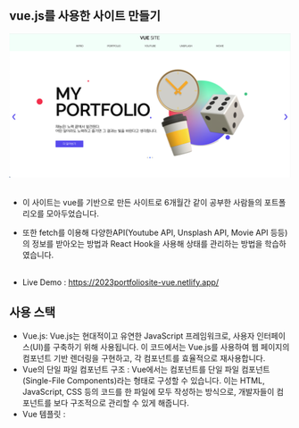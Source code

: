 ## vue.js를 사용한 사이트 만들기

<img src="https://raw.githubusercontent.com/kebab000/site2023-vue/main/src/assets/images/intro/p1.png" />
<br><br>
 
- 이 사이트는 vue를 기반으로 만든 사이트로 6개월간 같이 공부한 사람들의 포트폴리오를 모아두었습니다.
- 또한 fetch를 이용해 다양한API(Youtube API, Unsplash API, Movie API 등등)의 정보를 받아오는 방법과 React Hook을 사용해 상태를 관리하는 방법을 학습하였습니다.
<br><br>

- Live Demo : https://2023portfoliosite-vue.netlify.app/

## 사용 스택 

- Vue.js: Vue.js는 현대적이고 유연한 JavaScript 프레임워크로, 사용자 인터페이스(UI)를 구축하기 위해 사용됩니다. 이 코드에서는 Vue.js를 사용하여 웹 페이지의 컴포넌트 기반 렌더링을 구현하고, 각 컴포넌트를 효율적으로 재사용합니다.
- Vue의 단일 파일 컴포넌트 구조 : Vue에서는 컴포넌트를 단일 파일 컴포넌트(Single-File Components)라는 형태로 구성할 수 있습니다. 이는 HTML, JavaScript, CSS 등의 코드를 한 파일에 모두 작성하는 방식으로, 개발자들이 컴포넌트를 보다 구조적으로 관리할 수 있게 해줍니다.
- Vue 템플릿 : <template> 태그 내에서 Vue 컴포넌트의 템플릿을 작성합니다. 템플릿은 사용자에게 보여지는 UI의 구조와 내용을 정의하는데 사용됩니다.
- Vue Router : <router-view />는 Vue.js의 공식 라우터인 Vue Router를 사용한 것입니다. Vue Router는 클라이언트 사이드 라우팅을 구현하여 SPA(Single Page Application)처럼 동작하도록 해줍니다. <router-view />는 라우터에 의해 매칭된 컴포넌트를 렌더링하는 데 사용됩니다.
- SCSS: style 태그 내에서 사용된 lang="scss" 속성은 해당 스타일이 SCSS(Sass)로 작성되었다는 것을 나타냅니다. SCSS는 CSS의 확장 문법으로, 보다 간결하고 효율적인 스타일 코드를 작성할 수 있도록 해줍니다.
- fetch : JavaScript의 fetch 함수를 사용하여 외부 API에 HTTP 요청을 보냅니다. API를 사용하여 자료들 검색하고 가져옵니다.
- 비동기 처리 : await과 async 키워드를 사용하여 비동기 함수를 구현합니다. 이를 통해 비동기적으로 API 호출을 처리하고, 결과가 도착하면 해당 데이터를 Vue 컴포넌트의 상태에 업데이트합니다.
<br><br>

## 구현 내역

- swiper를 활용한 이미지 슬라이드
- router기능을 활용한 페이지
- 탭 메뉴로 구성된 시대별 유명 작품
- Youtube, Unsplash, Movie 이미지 슬라이드, 검색, 태그 기능 (Youtube API, Unsplash API, TMDB API 사용)
